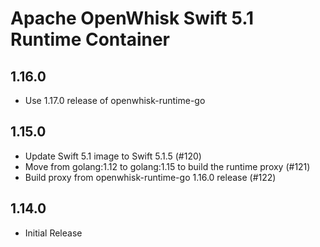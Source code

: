 <!--
#
# Licensed to the Apache Software Foundation (ASF) under one or more
# contributor license agreements.  See the NOTICE file distributed with
# this work for additional information regarding copyright ownership.
# The ASF licenses this file to You under the Apache License, Version 2.0
# (the "License"); you may not use this file except in compliance with
# the License.  You may obtain a copy of the License at
#
#     http://www.apache.org/licenses/LICENSE-2.0
#
# Unless required by applicable law or agreed to in writing, software
# distributed under the License is distributed on an "AS IS" BASIS,
# WITHOUT WARRANTIES OR CONDITIONS OF ANY KIND, either express or implied.
# See the License for the specific language governing permissions and
# limitations under the License.
#
-->

# Apache OpenWhisk Swift 5.1 Runtime Container

## 1.16.0
  - Use 1.17.0 release of openwhisk-runtime-go

## 1.15.0
  - Update Swift 5.1 image to Swift 5.1.5 (#120)
  - Move from golang:1.12 to golang:1.15 to build the runtime proxy (#121)
  - Build proxy from openwhisk-runtime-go 1.16.0 release (#122)

## 1.14.0
 - Initial Release
